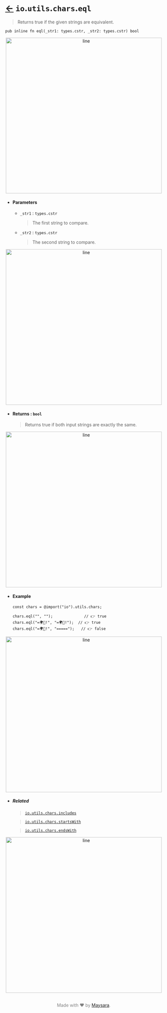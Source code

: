 # [←](../readme.md) `io`.`utils`.`chars`.`eql`

> Returns true if the given strings are equivalent.

```zig
pub inline fn eql(_str1: types.cstr, _str2: types.cstr) bool
```


<div align="center">
<img src="https://raw.githubusercontent.com/Super-ZIG/io/refs/heads/main/docs/dist/img/md/line.png" alt="line" style="width:500px;"/>
</div>

- #### Parameters

    - `_str1` : `types.cstr`

        > The first string to compare.


    - `_str2` : `types.cstr`

        > The second string to compare.


<div align="center">
<img src="https://raw.githubusercontent.com/Super-ZIG/io/refs/heads/main/docs/dist/img/md/line.png" alt="line" style="width:500px;"/>
</div>

- #### Returns : `bool`

    > Returns true if both input strings are exactly the same.

<div align="center">
<img src="https://raw.githubusercontent.com/Super-ZIG/io/refs/heads/main/docs/dist/img/md/line.png" alt="line" style="width:500px;"/>
</div>

- #### Example

    ```zig
    const chars = @import("io").utils.chars;
    ```

    ```zig
    chars.eql("", "");              // 👉 true
    chars.eql("=🌍🌟!", "=🌍🌟!");  // 👉 true
    chars.eql("=🌍🌟!", "=====");   // 👉 false
    ```

<div align="center">
<img src="https://raw.githubusercontent.com/Super-ZIG/io/refs/heads/main/docs/dist/img/md/line.png" alt="line" style="width:500px;"/>
</div>

- ##### Related

  > [`io.utils.chars.includes`](./includes.md)

  > [`io.utils.chars.startsWith`](./startsWith.md)

  > [`io.utils.chars.endsWith`](./endsWith.md)

<div align="center">
<img src="https://raw.githubusercontent.com/Super-ZIG/io/refs/heads/main/docs/dist/img/md/line.png" alt="line" style="width:500px;"/>
</div>

<p align="center" style="color:grey;"><br />Made with ❤️ by <a href="http://github.com/maysara-elshewehy" target="blank">Maysara</a>.</p>